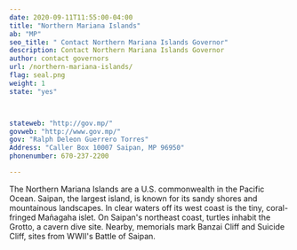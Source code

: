 ```yaml
---
date: 2020-09-11T11:55:00-04:00
title: "Northern Mariana Islands"
ab: "MP"
seo_title: " Contact Northern Mariana Islands Governor"
description: Contact Northern Mariana Islands Governor
author: contact governors
url: /northern-mariana-islands/
flag: seal.png
weight: 1
state: "yes"



stateweb: "http://gov.mp/"
govweb: "http://www.gov.mp/"
gov: "Ralph Deleon Guerrero Torres"
Address: "Caller Box 10007 Saipan, MP 96950"
phonenumber: 670-237-2200

---
```


The Northern Mariana Islands are a U.S. commonwealth in the Pacific Ocean. Saipan, the largest island, is known for its sandy shores and mountainous landscapes. In clear waters off its west coast is the tiny, coral-fringed Mañagaha islet. On Saipan's northeast coast, turtles inhabit the Grotto, a cavern dive site. Nearby, memorials mark Banzai Cliff and Suicide Cliff, sites from WWII's Battle of Saipan.